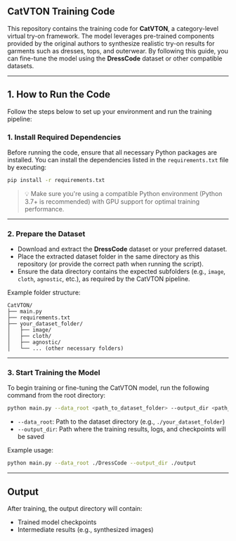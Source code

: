 ## CatVTON Training Code

This repository contains the training code for **CatVTON**, a category-level virtual try-on framework. The model leverages pre-trained components provided by the original authors to synthesize realistic try-on results for garments such as dresses, tops, and outerwear. By following this guide, you can fine-tune the model using the **DressCode** dataset or other compatible datasets.

---

## 1. How to Run the Code

Follow the steps below to set up your environment and run the training pipeline:

### 1. Install Required Dependencies

Before running the code, ensure that all necessary Python packages are installed. You can install the dependencies listed in the `requirements.txt` file by executing:

```bash
pip install -r requirements.txt
```

> 💡 Make sure you're using a compatible Python environment (Python 3.7+ is recommended) with GPU support for optimal training performance.

---

### 2. Prepare the Dataset

* Download and extract the **DressCode** dataset or your preferred dataset.
* Place the extracted dataset folder in the same directory as this repository (or provide the correct path when running the script).
* Ensure the data directory contains the expected subfolders (e.g., `image`, `cloth`, `agnostic`, etc.), as required by the CatVTON pipeline.

Example folder structure:

```
CatVTON/
├── main.py
├── requirements.txt
├── your_dataset_folder/
│   ├── image/
│   ├── cloth/
│   ├── agnostic/
│   └── ... (other necessary folders)
```

---

### 3. Start Training the Model

To begin training or fine-tuning the CatVTON model, run the following command from the root directory:

```bash
python main.py --data_root <path_to_dataset_folder> --output_dir <path_to_save_outputs>
```

* `--data_root`: Path to the dataset directory (e.g., `./your_dataset_folder`)
* `--output_dir`: Path where the training results, logs, and checkpoints will be saved

Example usage:

```bash
python main.py --data_root ./DressCode --output_dir ./output
```

---

## Output

After training, the output directory will contain:

* Trained model checkpoints
* Intermediate results (e.g., synthesized images)
